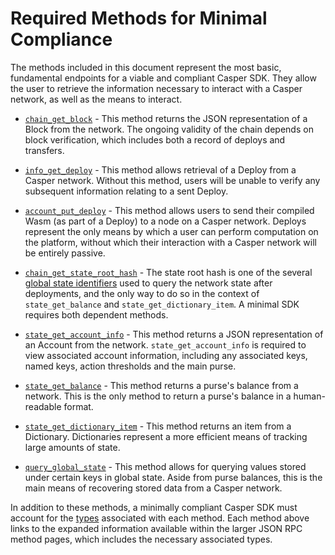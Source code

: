# Required Methods for Minimal Compliance

The methods included in this document represent the most basic, fundamental endpoints for a viable and compliant Casper SDK. They allow the user to retrieve the information necessary to interact with a Casper network, as well as the means to interact.

* [`chain_get_block`](/dapp-dev-guide/sdkspec/json-rpc-informational.md#chain-get-block) - This method returns the JSON representation of a Block from the network. The ongoing validity of the chain depends on block verification, which includes both a record of deploys and transfers.

* [`info_get_deploy`](/dapp-dev-guide/sdkspec/json-rpc-informational.md#info-get-deploy) - This method allows retrieval of a Deploy from a Casper network. Without this method, users will be unable to verify any subsequent information relating to a sent Deploy.

* [`account_put_deploy`](/dapp-dev-guide/sdkspec/json-rpc-transactional.md#account-put-deploy) - This method allows users to send their compiled Wasm (as part of a Deploy) to a node on a Casper network. Deploys represent the only means by which a user can perform computation on the platform, without which their interaction with a Casper network will be entirely passive.

* [`chain_get_state_root_hash`](/dapp-dev-guide/sdkspec/json-rpc-informational.md#chain-get-state-root-hash) - The state root hash is one of the several [global state identifiers](/dapp-dev-guide/sdkspec/types_chain.md#globalstateidentifier) used to query the network state after deployments, and the only way to do so in the context of `state_get_balance` and `state_get_dictionary_item`. A minimal SDK requires both dependent methods.

* [`state_get_account_info`](/dapp-dev-guide/sdkspec/json-rpc-informational.md#state-get-account-info) - This method returns a JSON representation of an Account from the network. `state_get_account_info` is required to view associated account information, including any associated keys, named keys, action thresholds and the main purse.

* [`state_get_balance`](/dapp-dev-guide/sdkspec/json-rpc-informational.md#state-get-balance) - This method returns a purse's balance from a network. This is the only method to return a purse's balance in a human-readable format.

* [`state_get_dictionary_item`](/dapp-dev-guide/sdkspec/json-rpc-informational.md#state-get-dictionary-item) - This method returns an item from a Dictionary. Dictionaries represent a more efficient means of tracking large amounts of state.

* [`query_global_state`](/dapp-dev-guide/sdkspec/json-rpc-informational.md#query-global-state) - This method allows for querying values stored under certain keys in global state. Aside from purse balances, this is the main means of recovering stored data from a Casper network.

In addition to these methods, a minimally compliant Casper SDK must account for the [types](/dapp-dev-guide/sdkspec/types_chain.md) associated with each method. Each method above links to the expanded information available within the larger JSON RPC method pages, which includes the necessary associated types.
